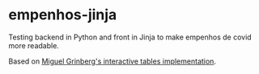 # empenhos-jinja
Testing backend in Python and front in Jinja to make empenhos de covid more readable.

Based on [Miguel Grinberg's interactive tables implementation](https://blog.miguelgrinberg.com/post/beautiful-interactive-tables-for-your-flask-templates).

